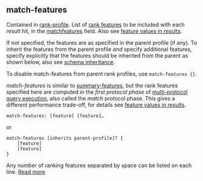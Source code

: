 ## match-features

Contained in [rank-profile](https://docs.vespa.ai/en/reference/schema-reference.html#rank-profile). List of [rank features](https://docs.vespa.ai/en/reference/rank-features.html) to be included with each result hit, in the [matchfeatures](https://docs.vespa.ai/en/reference/default-result-format.html#matchfeatures) field. Also see [feature values in results](https://docs.vespa.ai/en/ranking-expressions-features.html#accessing-feature-function-values-in-results).

If not specified, the features are as specified in the parent profile (if any). To inherit the features from the parent profile *and* specify additional features, specify explicitly that the features should be inherited from the parent as shown below, also see [schema inheritance](https://docs.vespa.ai/en/schemas.html#schema-inheritance).

To disable match-features from parent rank profiles, use `match-features {}`.

*match-features* is similar to [summary-features](https://docs.vespa.ai/en/reference/schema-reference.html#summary-features), but the rank features specified here are computed in the *first protocol phase* of [multi-protocol query execution](https://docs.vespa.ai/en/searcher-development.html#multiphase-searching), also called the *match* protocol phase. This gives a different performance trade-off, for details see [feature values in results](https://docs.vespa.ai/en/ranking-expressions-features.html#accessing-feature-function-values-in-results).

```
match-features: [feature] [feature]…
```

or

```
match-features [inherits parent-profile]? {
    [feature]
    [feature]
}
```

Any number of ranking features separated by space can be listed on each line.
[Read more](https://docs.vespa.ai/en/reference/schema-reference.html#match-features)
